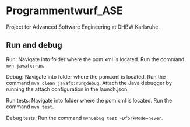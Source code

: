 # Programmentwurf_ASE

Project for Advanced Software Engineering at DHBW Karlsruhe.

## Run and debug

Run: Navigate into folder where the pom.xml is located. Run the command `mvn javafx:run`.

Debug: Navigate into folder where the pom.xml is located. Run the command `mvn clean javafx:run@debug`. Attach the Java debugger by running the attach configuration in the launch.json.

Run tests: Navigate into folder where the pom.xml is located. Run the command `mvn test`.

Debug tests: Run the command `mvnDebug test -DforkMode=never`.
